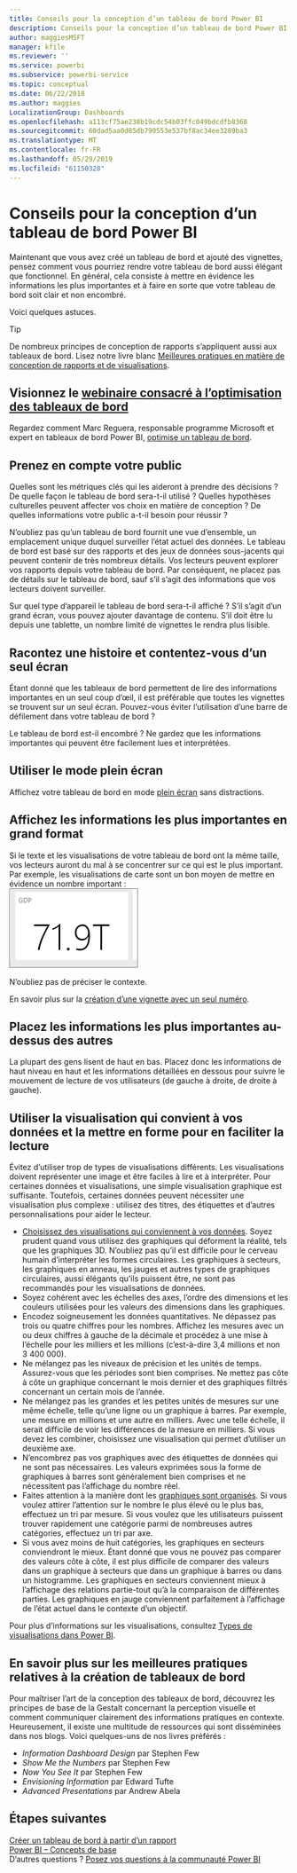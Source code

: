 ```yaml
---
title: Conseils pour la conception d’un tableau de bord Power BI
description: Conseils pour la conception d’un tableau de bord Power BI
author: maggiesMSFT
manager: kfile
ms.reviewer: ''
ms.service: powerbi
ms.subservice: powerbi-service
ms.topic: conceptual
ms.date: 06/22/2018
ms.author: maggies
LocalizationGroup: Dashboards
ms.openlocfilehash: a113cf75ae238b19cdc54b03ffc049bdcdfb8368
ms.sourcegitcommit: 60dad5aa0d85db790553e537bf8ac34ee3289ba3
ms.translationtype: MT
ms.contentlocale: fr-FR
ms.lasthandoff: 05/29/2019
ms.locfileid: "61150328"
---
```

# <a name="tips-for-designing-a-great-power-bi-dashboard"></a>Conseils pour la conception d’un tableau de bord Power BI
Maintenant que vous avez créé un tableau de bord et ajouté des vignettes, pensez comment vous pourriez rendre votre tableau de bord aussi élégant que fonctionnel. En général, cela consiste à mettre en évidence les informations les plus importantes et à faire en sorte que votre tableau de bord soit clair et non encombré.

Voici quelques astuces.

> [!TIP]
> De nombreux principes de conception de rapports s’appliquent aussi aux tableaux de bord.  Lisez notre livre blanc [Meilleures pratiques en matière de conception de rapports et de visualisations](visuals/power-bi-visualization-best-practices.md).
>
>

## <a name="watch-the-dashboard-makeover-webinarhttpsinfomicrosoftcomco-powerbi-wbnr-fy16-05may-12-dashboard-makeover-registrationhtml"></a>Visionnez le [webinaire consacré à l’optimisation des tableaux de bord](https://info.microsoft.com/CO-PowerBI-WBNR-FY16-05May-12-Dashboard-Makeover-Registration.html)
Regardez comment Marc Reguera, responsable programme Microsoft et expert en tableaux de bord Power BI, [optimise un tableau de bord](https://info.microsoft.com/CO-PowerBI-WBNR-FY16-05May-12-Dashboard-Makeover-Registration.html).

## <a name="consider-your-audience"></a>Prenez en compte votre public
Quelles sont les métriques clés qui les aideront à prendre des décisions ? De quelle façon le tableau de bord sera-t-il utilisé ? Quelles hypothèses culturelles peuvent affecter vos choix en matière de conception ? De quelles informations votre public a-t-il besoin pour réussir ?

N’oubliez pas qu’un tableau de bord fournit une vue d’ensemble, un emplacement unique duquel surveiller l’état actuel des données. Le tableau de bord est basé sur des rapports et des jeux de données sous-jacents qui peuvent contenir de très nombreux détails. Vos lecteurs peuvent explorer vos rapports depuis votre tableau de bord. Par conséquent, ne placez pas de détails sur le tableau de bord, sauf s’il s’agit des informations que vos lecteurs doivent surveiller.

Sur quel type d’appareil le tableau de bord sera-t-il affiché ? S’il s’agit d’un grand écran, vous pouvez ajouter davantage de contenu. S’il doit être lu depuis une tablette, un nombre limité de vignettes le rendra plus lisible.

## <a name="tell-a-story-and-keep-it-to-one-screen"></a>Racontez une histoire et contentez-vous d’un seul écran
Étant donné que les tableaux de bord permettent de lire des informations importantes en un seul coup d’œil, il est préférable que toutes les vignettes se trouvent sur un seul écran. Pouvez-vous éviter l’utilisation d’une barre de défilement dans votre tableau de bord ?

Le tableau de bord est-il encombré ?  Ne gardez que les informations importantes qui peuvent être facilement lues et interprétées.

## <a name="make-use-of-full-screen-mode"></a>Utiliser le mode plein écran
Affichez votre tableau de bord en mode [plein écran](consumer/end-user-focus.md) sans distractions.

## <a name="make-the-most-important-information-biggest"></a>Affichez les informations les plus importantes en grand format
Si le texte et les visualisations de votre tableau de bord ont la même taille, vos lecteurs auront du mal à se concentrer sur ce qui est le plus important. Par exemple, les visualisations de carte sont un bon moyen de mettre en évidence un nombre important :  
![Visualisation de carte](media/service-dashboards-design-tips/pbi_card.png)

N’oubliez pas de préciser le contexte.  

En savoir plus sur la [création d’une vignette avec un seul numéro](visuals/power-bi-visualization-card.md).

## <a name="put-the-most-important-information-in-the-upper-corner"></a>Placez les informations les plus importantes au-dessus des autres
La plupart des gens lisent de haut en bas. Placez donc les informations de haut niveau en haut et les informations détaillées en dessous pour suivre le mouvement de lecture de vos utilisateurs (de gauche à droite, de droite à gauche).

## <a name="use-the-right-visualization-for-the-data-and-format-it-for-easy-reading"></a>Utiliser la visualisation qui convient à vos données et la mettre en forme pour en faciliter la lecture
Évitez d’utiliser trop de types de visualisations différents.  Les visualisations doivent représenter une image et être faciles à lire et à interpréter.  Pour certaines données et visualisations, une simple visualisation graphique est suffisante. Toutefois, certaines données peuvent nécessiter une visualisation plus complexe : utilisez des titres, des étiquettes et d’autres personnalisations pour aider le lecteur.  

* [Choisissez des visualisations qui conviennent à vos données](https://www.youtube.com/watch?v=-tdkUYrzrio). Soyez prudent quand vous utilisez des graphiques qui déforment la réalité, tels que les graphiques 3D. N’oubliez pas qu’il est difficile pour le cerveau humain d’interpréter les formes circulaires. Les graphiques à secteurs, les graphiques en anneau, les jauges et autres types de graphiques circulaires, aussi élégants qu’ils puissent être, ne sont pas recommandés pour les visualisations de données.
* Soyez cohérent avec les échelles des axes, l’ordre des dimensions et les couleurs utilisées pour les valeurs des dimensions dans les graphiques.
* Encodez soigneusement les données quantitatives. Ne dépassez pas trois ou quatre chiffres pour les nombres. Affichez les mesures avec un ou deux chiffres à gauche de la décimale et procédez à une mise à l’échelle pour les milliers et les millions (c’est-à-dire 3,4 millions et non 3 400 000).
* Ne mélangez pas les niveaux de précision et les unités de temps. Assurez-vous que les périodes sont bien comprises.  Ne mettez pas côte à côte un graphique concernant le mois dernier et des graphiques filtrés concernant un certain mois de l’année.
* Ne mélangez pas les grandes et les petites unités de mesures sur une même échelle, telle qu’une ligne ou un graphique à barres.  Par exemple, une mesure en millions et une autre en milliers.  Avec une telle échelle, il serait difficile de voir les différences de la mesure en milliers.  Si vous devez les combiner, choisissez une visualisation qui permet d’utiliser un deuxième axe.
* N’encombrez pas vos graphiques avec des étiquettes de données qui ne sont pas nécessaires. Les valeurs exprimées sous la forme de graphiques à barres sont généralement bien comprises et ne nécessitent pas l’affichage du nombre réel.
* Faites attention à la manière dont les [graphiques sont organisés](consumer/end-user-change-sort.md).  Si vous voulez attirer l’attention sur le nombre le plus élevé ou le plus bas, effectuez un tri par mesure.  Si vous voulez que les utilisateurs puissent trouver rapidement une catégorie parmi de nombreuses autres catégories, effectuez un tri par axe.  
* Si vous avez moins de huit catégories, les graphiques en secteurs conviendront le mieux. Étant donné que vous ne pouvez pas comparer des valeurs côte à côte, il est plus difficile de comparer des valeurs dans un graphique à secteurs que dans un graphique à barres ou dans un histogramme. Les graphiques en secteurs conviennent mieux à l’affichage des relations partie-tout qu’à la comparaison de différentes parties. Les graphiques en jauge conviennent parfaitement à l’affichage de l’état actuel dans le contexte d’un objectif.

Pour plus d’informations sur les visualisations, consultez [Types de visualisations dans Power BI](visuals/power-bi-visualization-types-for-reports-and-q-and-a.md).  

## <a name="learning-more-about-best-practice-dashboard-design"></a>En savoir plus sur les meilleures pratiques relatives à la création de tableaux de bord
Pour maîtriser l’art de la conception des tableaux de bord, découvrez les principes de base de la Gestalt concernant la perception visuelle et comment communiquer clairement des informations pratiques en contexte. Heureusement, il existe une multitude de ressources qui sont disséminées dans nos blogs. Voici quelques-uns de nos livres préférés :

* *Information Dashboard Design* par Stephen Few  
* *Show Me the Numbers* par Stephen Few  
* *Now You See It* par Stephen Few  
* *Envisioning Information* par Edward Tufte  
* *Advanced Presentations* par Andrew Abela   

## <a name="next-steps"></a>Étapes suivantes
[Créer un tableau de bord à partir d’un rapport](service-dashboard-create.md)  
[Power BI – Concepts de base](consumer/end-user-basic-concepts.md)  
D’autres questions ? [Posez vos questions à la communauté Power BI](http://community.powerbi.com/)

